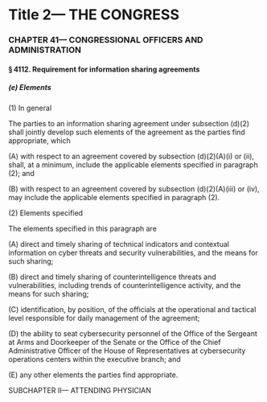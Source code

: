 
# Title 2— THE CONGRESS
### CHAPTER 41— CONGRESSIONAL OFFICERS AND ADMINISTRATION
#### § 4112. Requirement for information sharing agreements
##### (e) Elements

(1) In general

The parties to an information sharing agreement under subsection (d)(2) shall jointly develop such elements of the agreement as the parties find appropriate, which

(A) with respect to an agreement covered by subsection (d)(2)(A)(i) or (ii), shall, at a minimum, include the applicable elements specified in paragraph (2); and

(B) with respect to an agreement covered by subsection (d)(2)(A)(iii) or (iv), may include the applicable elements specified in paragraph (2).

(2) Elements specified

The elements specified in this paragraph are

(A) direct and timely sharing of technical indicators and contextual information on cyber threats and security vulnerabilities, and the means for such sharing;

(B) direct and timely sharing of counterintelligence threats and vulnerabilities, including trends of counterintelligence activity, and the means for such sharing;

(C) identification, by position, of the officials at the operational and tactical level responsible for daily management of the agreement;

(D) the ability to seat cybersecurity personnel of the Office of the Sergeant at Arms and Doorkeeper of the Senate or the Office of the Chief Administrative Officer of the House of Representatives at cybersecurity operations centers within the executive branch; and

(E) any other elements the parties find appropriate.

SUBCHAPTER II— ATTENDING PHYSICIAN
